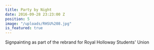 ```yaml
---
title: Party by Night
date: 2016-09-28 23:23:00 Z
position: 5
image: "/uploads/RHSU%208.jpg"
is_featured: true
---
```


Signpainting as part of the rebrand for Royal Holloway Students' Union